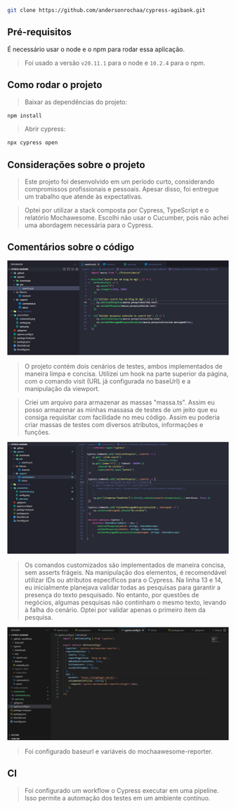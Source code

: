 ```bash
git clone https://github.com/andersonrochaa/cypress-agibank.git
```

## Pré-requisitos

É necessário usar o node e o npm para rodar essa aplicação.

> Foi usado a versão `v20.11.1` para o node e  `10.2.4` para o npm.

## Como rodar o projeto

> Baixar as dependências do projeto:
```bash
npm install
```
> Abrir cypress:
```bash
npx cypress open
```

## Considerações sobre o projeto

> Este projeto foi desenvolvido em um período curto, considerando compromissos profissionais e pessoais. Apesar disso, foi entregue um trabalho que atende às expectativas.

> Optei por utilizar a stack composta por Cypress, TypeScript e o relatório Mochawesome. Escolhi não usar o Cucumber, pois não achei uma abordagem necessária para o Cypress.

## Comentários sobre o código

<img src="/screenshots/spec.png">

> O projeto contém dois cenários de testes, ambos implementados de maneira limpa e concisa. Utilizei um hook na parte superior da página, com o comando visit (URL já configurada no baseUrl) e a manipulação da viewport.

> Criei um arquivo para armazenar as massas "massa.ts". Assim eu posso armazenar as minhas massasa de testes de um jeito que eu consiga requisitar com facilidade no meu código. Assim eu poderia criar massas de testes com diversos atributos, informações e funções.

<img src="/screenshots/commands.png">

> Os comandos customizados são implementados de maneira concisa, sem asserts frágeis. Na manipulação dos elementos, é recomendável utilizar IDs ou atributos específicos para o Cypress. Na linha 13 e 14, eu inicialmente planejava validar todas as pesquisas para garantir a presença do texto pesquisado. No entanto, por questões de negócios, algumas pesquisas não continham o mesmo texto, levando à falha do cenário. Optei por validar apenas o primeiro item da pesquisa.

<img src="/screenshots/config.png">

> Foi configurado baseurl e variáveis do mochaawesome-reporter.

## CI

> Foi configurado um workflow o Cypress executar em uma pipeline. Isso permite a automação dos testes em um ambiente contínuo.
